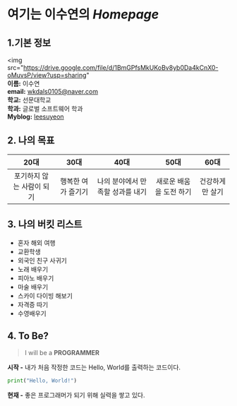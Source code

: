 # **여기는 이수연의** *Homepage*  
## **1.기본 정보**  

<img src="https://drive.google.com/file/d/1BmGPfsMkUKoBv8yb0Da4kCnX0-oMuvsP/view?usp=sharing"  
**이름:** 이수연  
**email:** wkdals0105@naver.com  
**학교:** 선문대학교   
**학과:** 글로벌 소프트웨어 학과   
**Myblog:** [leesuyeon](https://m.blog.naver.com/PostList.nhn?blogId=wkdals0105) 


## **2. 나의 목표**  

|  20대  |  30대  |  40대  |  50대  |  60대  |
|:------:|:------:|:------:|:------:|:------:|
|포기하지 않는 사람이 되기|행복한 여가 즐기기|나의 분야에서 만족할 성과를 내기|새로운 배움을 도전 하기|건강하게만 살기|  


## **3. 나의 버킷 리스트**

- 혼자 해외 여행  
- 교환학생  
- 외국인 친구 사귀기  
- 노래 배우기  
- 피아노 배우기  
- 마술 배우기  
- 스카이 다이빙 해보기  
- 자격증 따기  
- 수영배우기


## **4. To Be?**

> I will be a **PROGRAMMER**  

**시작 -** 내가 처음 작정한 코드는 Hello, World를 출력하는 코드이다.
```python
print("Hello, World!")  
```  

**현재 -** 좋은 프로그래머가 되기 위해 실력을 쌓고 있다. 
